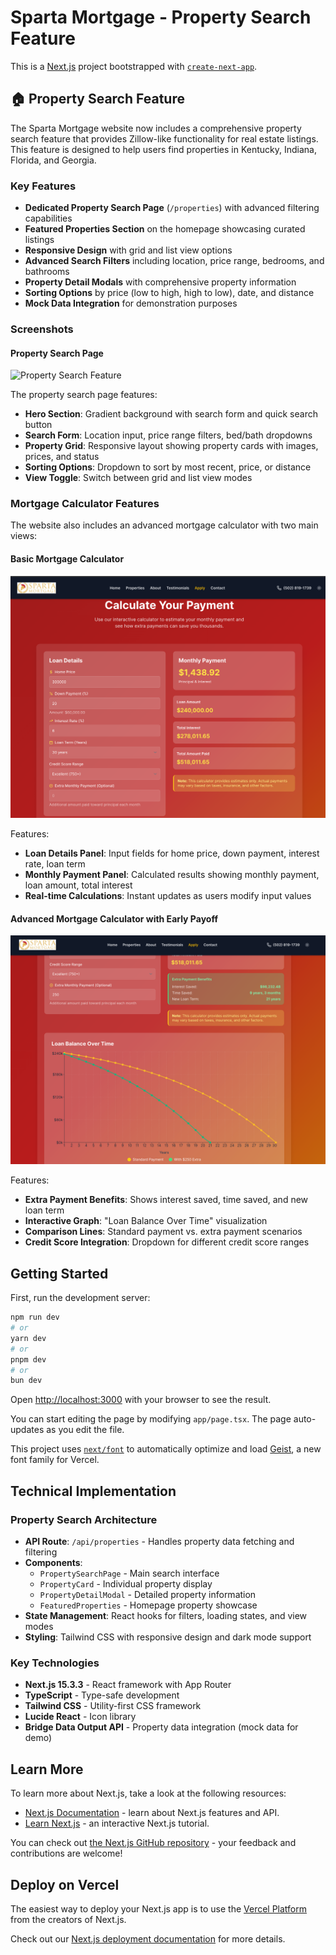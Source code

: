 # Sparta Mortgage - Property Search Feature

This is a [Next.js](https://nextjs.org) project bootstrapped with [`create-next-app`](https://nextjs.org/docs/app/api-reference/cli/create-next-app).

## 🏠 Property Search Feature

The Sparta Mortgage website now includes a comprehensive property search feature that provides Zillow-like functionality for real estate listings. This feature is designed to help users find properties in Kentucky, Indiana, Florida, and Georgia.

### Key Features

- **Dedicated Property Search Page** (`/properties`) with advanced filtering capabilities
- **Featured Properties Section** on the homepage showcasing curated listings
- **Responsive Design** with grid and list view options
- **Advanced Search Filters** including location, price range, bedrooms, and bathrooms
- **Property Detail Modals** with comprehensive property information
- **Sorting Options** by price (low to high, high to low), date, and distance
- **Mock Data Integration** for demonstration purposes

### Screenshots

#### Property Search Page

![Property Search Feature](./docs/screenshots/Sparta_Mortgage_Property_Search.png)

The property search page features:

- **Hero Section**: Gradient background with search form and quick search button
- **Search Form**: Location input, price range filters, bed/bath dropdowns
- **Property Grid**: Responsive layout showing property cards with images, prices, and status
- **Sorting Options**: Dropdown to sort by most recent, price, or distance
- **View Toggle**: Switch between grid and list view modes

### Mortgage Calculator Features

The website also includes an advanced mortgage calculator with two main views:

#### Basic Mortgage Calculator

![Mortgage Calculator Basic](./docs/screenshots/Sparta_Mortgage_Calculator.png)

Features:

- **Loan Details Panel**: Input fields for home price, down payment, interest rate, loan term
- **Monthly Payment Panel**: Calculated results showing monthly payment, loan amount, total interest
- **Real-time Calculations**: Instant updates as users modify input values

#### Advanced Mortgage Calculator with Early Payoff

![Mortgage Calculator Advanced](./docs/screenshots/Sparta_Mortgage_Early_Payoff_Chart.png)

Features:

- **Extra Payment Benefits**: Shows interest saved, time saved, and new loan term
- **Interactive Graph**: "Loan Balance Over Time" visualization
- **Comparison Lines**: Standard payment vs. extra payment scenarios
- **Credit Score Integration**: Dropdown for different credit score ranges

## Getting Started

First, run the development server:

```bash
npm run dev
# or
yarn dev
# or
pnpm dev
# or
bun dev
```

Open [http://localhost:3000](http://localhost:3000) with your browser to see the result.

You can start editing the page by modifying `app/page.tsx`. The page auto-updates as you edit the file.

This project uses [`next/font`](https://nextjs.org/docs/app/building-your-application/optimizing/fonts) to automatically optimize and load [Geist](https://vercel.com/font), a new font family for Vercel.

## Technical Implementation

### Property Search Architecture

- **API Route**: `/api/properties` - Handles property data fetching and filtering
- **Components**:
  - `PropertySearchPage` - Main search interface
  - `PropertyCard` - Individual property display
  - `PropertyDetailModal` - Detailed property information
  - `FeaturedProperties` - Homepage property showcase
- **State Management**: React hooks for filters, loading states, and view modes
- **Styling**: Tailwind CSS with responsive design and dark mode support

### Key Technologies

- **Next.js 15.3.3** - React framework with App Router
- **TypeScript** - Type-safe development
- **Tailwind CSS** - Utility-first CSS framework
- **Lucide React** - Icon library
- **Bridge Data Output API** - Property data integration (mock data for demo)

## Learn More

To learn more about Next.js, take a look at the following resources:

- [Next.js Documentation](https://nextjs.org/docs) - learn about Next.js features and API.
- [Learn Next.js](https://nextjs.org/learn) - an interactive Next.js tutorial.

You can check out [the Next.js GitHub repository](https://github.com/vercel/next.js) - your feedback and contributions are welcome!

## Deploy on Vercel

The easiest way to deploy your Next.js app is to use the [Vercel Platform](https://vercel.com/new?utm_medium=default-template&filter=next.js&utm_source=create-next-app&utm_campaign=create-next-app-readme) from the creators of Next.js.

Check out our [Next.js deployment documentation](https://nextjs.org/docs/app/building-your-application/deploying) for more details.
